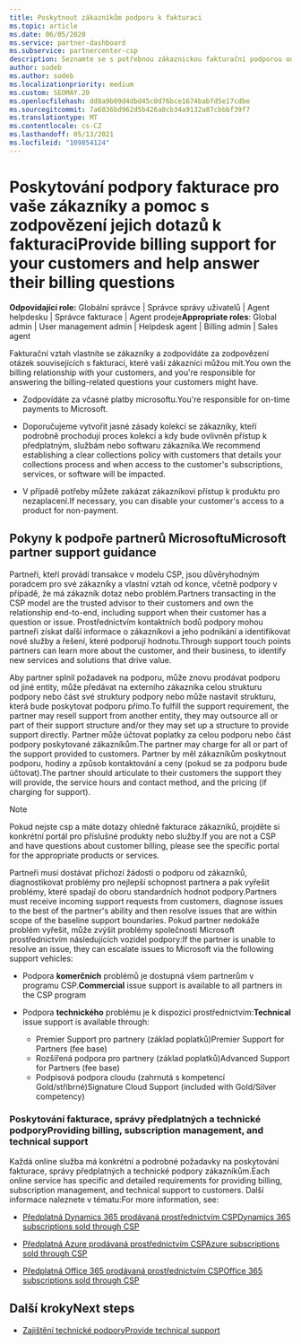 ```yaml
---
title: Poskytnout zákazníkům podporu k fakturaci
ms.topic: article
ms.date: 06/05/2020
ms.service: partner-dashboard
ms.subservice: partnercenter-csp
description: Seznamte se s potřebnou zákaznickou fakturační podporou od partnerů programu CSP. Tato podpora zahrnuje vlastnící fakturační vztah zákazníka a odpovídání na otázky k fakturaci.
author: sodeb
ms.author: sodeb
ms.localizationpriority: medium
ms.custom: SEOMAY.20
ms.openlocfilehash: dd8a9b09d4dbd45c0d76bce1674babfd5e17cdbe
ms.sourcegitcommit: 7a6836bd962d5b426a8cb34a9132a87cbbbf39f7
ms.translationtype: MT
ms.contentlocale: cs-CZ
ms.lasthandoff: 05/13/2021
ms.locfileid: "109854124"
---
```

# <a name="provide-billing-support-for-your-customers-and-help-answer-their-billing-questions"></a><span data-ttu-id="06c43-104">Poskytování podpory fakturace pro vaše zákazníky a pomoc s zodpovězení jejich dotazů k fakturaci</span><span class="sxs-lookup"><span data-stu-id="06c43-104">Provide billing support for your customers and help answer their billing questions</span></span>


<span data-ttu-id="06c43-105">**Odpovídající role:** Globální správce | Správce správy uživatelů | Agent helpdesku | Správce fakturace | Agent prodeje</span><span class="sxs-lookup"><span data-stu-id="06c43-105">**Appropriate roles**: Global admin | User management admin | Helpdesk agent | Billing admin | Sales agent</span></span>

<span data-ttu-id="06c43-106">Fakturační vztah vlastníte se zákazníky a zodpovídáte za zodpovězení otázek souvisejících s fakturací, které vaši zákazníci můžou mít.</span><span class="sxs-lookup"><span data-stu-id="06c43-106">You own the billing relationship with your customers, and you're responsible for answering the billing-related questions your customers might have.</span></span>

- <span data-ttu-id="06c43-107">Zodpovídáte za včasné platby microsoftu.</span><span class="sxs-lookup"><span data-stu-id="06c43-107">You're responsible for on-time payments to Microsoft.</span></span>

- <span data-ttu-id="06c43-108">Doporučujeme vytvořit jasné zásady kolekcí se zákazníky, kteří podrobně prochodují proces kolekcí a kdy bude ovlivněn přístup k předplatným, službám nebo softwaru zákazníka.</span><span class="sxs-lookup"><span data-stu-id="06c43-108">We recommend establishing a clear collections policy with customers that details your collections process and when access to the customer's subscriptions, services, or software will be impacted.</span></span>

- <span data-ttu-id="06c43-109">V případě potřeby můžete zakázat zákazníkovi přístup k produktu pro nezaplacení.</span><span class="sxs-lookup"><span data-stu-id="06c43-109">If necessary, you can disable your customer's access to a product for non-payment.</span></span>

## <a name="microsoft-partner-support-guidance"></a><span data-ttu-id="06c43-110">Pokyny k podpoře partnerů Microsoftu</span><span class="sxs-lookup"><span data-stu-id="06c43-110">Microsoft partner support guidance</span></span>

<span data-ttu-id="06c43-111">Partneři, kteří provádí transakce v modelu CSP, jsou důvěryhodným poradcem pro své zákazníky a vlastní vztah od konce, včetně podpory v případě, že má zákazník dotaz nebo problém.</span><span class="sxs-lookup"><span data-stu-id="06c43-111">Partners transacting in the CSP model are the trusted advisor to their customers and own the relationship end-to-end, including support when their customer has a question or issue.</span></span> <span data-ttu-id="06c43-112">Prostřednictvím kontaktních bodů podpory mohou partneři získat další informace o zákazníkovi a jeho podnikání a identifikovat nové služby a řešení, které podporují hodnotu.</span><span class="sxs-lookup"><span data-stu-id="06c43-112">Through support touch points partners can learn more about the customer, and their business, to identify new services and solutions that drive value.</span></span>

<span data-ttu-id="06c43-113">Aby partner splnil požadavek na podporu, může znovu prodávat podporu od jiné entity, může předávat na externího zákazníka celou strukturu podpory nebo část své struktury podpory nebo může nastavit strukturu, která bude poskytovat podporu přímo.</span><span class="sxs-lookup"><span data-stu-id="06c43-113">To fulfill the support requirement, the partner may resell support from another entity, they may outsource all or part of their support structure and/or they may set up a structure to provide support directly.</span></span>  <span data-ttu-id="06c43-114">Partner může účtovat poplatky za celou podporu nebo část podpory poskytované zákazníkům.</span><span class="sxs-lookup"><span data-stu-id="06c43-114">The partner may charge for all or part of the support provided to customers.</span></span> <span data-ttu-id="06c43-115">Partner by měl zákazníkům poskytnout podporu, hodiny a způsob kontaktování a ceny (pokud se za podporu bude účtovat).</span><span class="sxs-lookup"><span data-stu-id="06c43-115">The partner should articulate to their customers the support they will provide, the service hours and contact method, and the pricing (if charging for support).</span></span> 

>[!Note]
><span data-ttu-id="06c43-116">Pokud nejste csp a máte dotazy ohledně fakturace zákazníků, projděte si konkrétní portál pro příslušné produkty nebo služby.</span><span class="sxs-lookup"><span data-stu-id="06c43-116">If you are not a CSP and have questions about customer billing, please see the specific portal for the appropriate products or services.</span></span>

<span data-ttu-id="06c43-117">Partneři musí dostávat příchozí žádosti o podporu od zákazníků, diagnostikovat problémy pro nejlepší schopnost partnera a pak vyřešit problémy, které spadají do oboru standardních hodnot podpory.</span><span class="sxs-lookup"><span data-stu-id="06c43-117">Partners must receive incoming support requests from customers, diagnose issues to the best of the partner's ability and then resolve issues that are within scope of the baseline support boundaries.</span></span> <span data-ttu-id="06c43-118">Pokud partner nedokáže problém vyřešit, může zvýšit problémy společnosti Microsoft prostřednictvím následujících vozidel podpory:</span><span class="sxs-lookup"><span data-stu-id="06c43-118">If the partner is unable to resolve an issue, they can escalate issues to Microsoft via the following support vehicles:</span></span>

- <span data-ttu-id="06c43-119">Podpora **komerčních** problémů je dostupná všem partnerům v programu CSP.</span><span class="sxs-lookup"><span data-stu-id="06c43-119">**Commercial** issue support is available to all partners in the CSP program</span></span>

- <span data-ttu-id="06c43-120">Podpora **technického** problému je k dispozici prostřednictvím:</span><span class="sxs-lookup"><span data-stu-id="06c43-120">**Technical** issue support is available through:</span></span>

  - <span data-ttu-id="06c43-121">Premier Support pro partnery (základ poplatků)</span><span class="sxs-lookup"><span data-stu-id="06c43-121">Premier Support for Partners (fee base)</span></span>
  - <span data-ttu-id="06c43-122">Rozšířená podpora pro partnery (základ poplatků)</span><span class="sxs-lookup"><span data-stu-id="06c43-122">Advanced Support for Partners (fee base)</span></span>
  - <span data-ttu-id="06c43-123">Podpisová podpora cloudu (zahrnutá s kompetencí Gold/stříbrné)</span><span class="sxs-lookup"><span data-stu-id="06c43-123">Signature Cloud Support (included with Gold/Silver competency)</span></span>

### <a name="providing-billing-subscription-management-and-technical-support"></a><span data-ttu-id="06c43-124">Poskytování fakturace, správy předplatných a technické podpory</span><span class="sxs-lookup"><span data-stu-id="06c43-124">Providing billing, subscription management, and technical support</span></span> 

<span data-ttu-id="06c43-125">Každá online služba má konkrétní a podrobné požadavky na poskytování fakturace, správy předplatných a technické podpory zákazníkům.</span><span class="sxs-lookup"><span data-stu-id="06c43-125">Each online service has specific and detailed requirements for providing billing, subscription management, and technical support to customers.</span></span> <span data-ttu-id="06c43-126">Další informace naleznete v tématu:</span><span class="sxs-lookup"><span data-stu-id="06c43-126">For more information, see:</span></span>

- [<span data-ttu-id="06c43-127">Předplatná Dynamics 365 prodávaná prostřednictvím CSP</span><span class="sxs-lookup"><span data-stu-id="06c43-127">Dynamics 365 subscriptions sold through CSP</span></span>](https://www.microsoftpartnercommunity.com/t5/CSP/Microsoft-Partner-Support-Guidance/m-p/5262#M30)

- [<span data-ttu-id="06c43-128">Předplatná Azure prodávaná prostřednictvím CSP</span><span class="sxs-lookup"><span data-stu-id="06c43-128">Azure subscriptions sold through CSP</span></span>](https://www.microsoftpartnercommunity.com/t5/CSP/Microsoft-Partner-Support-Guidance/m-p/5263#M31)

- [<span data-ttu-id="06c43-129">Předplatná Office 365 prodávaná prostřednictvím CSP</span><span class="sxs-lookup"><span data-stu-id="06c43-129">Office 365 subscriptions sold through CSP</span></span>](https://www.microsoftpartnercommunity.com/t5/CSP/Microsoft-Partner-Support-Guidance/m-p/5264#M32)
 
## <a name="next-steps"></a><span data-ttu-id="06c43-130">Další kroky</span><span class="sxs-lookup"><span data-stu-id="06c43-130">Next steps</span></span>

- [<span data-ttu-id="06c43-131">Zajištění technické podpory</span><span class="sxs-lookup"><span data-stu-id="06c43-131">Provide technical support</span></span>](provide-technical-support.md)